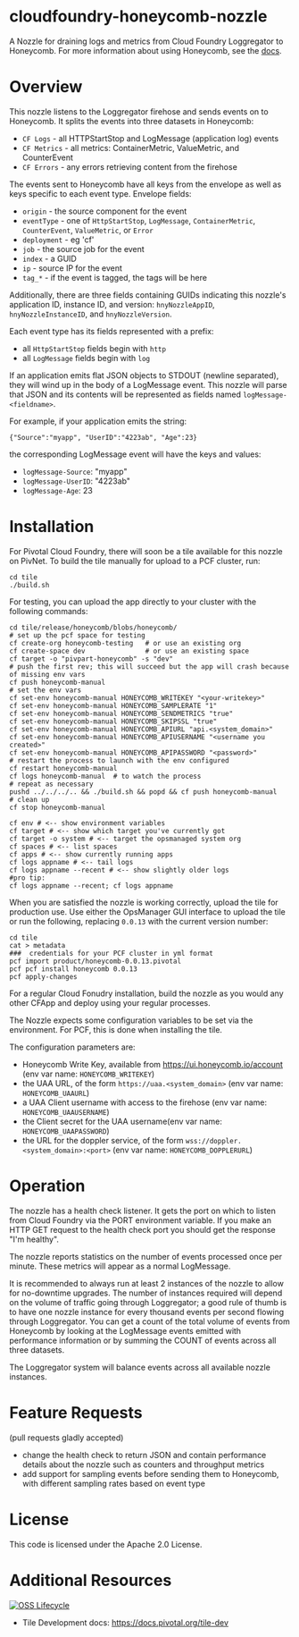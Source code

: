 # cloudfoundry-honeycomb-nozzle
A Nozzle for draining logs and metrics from Cloud Foundry Loggregator to Honeycomb. For more information about using Honeycomb, see the [docs](https://honeycomb.io/docs).

# Overview

This nozzle listens to the Loggregator firehose and sends events on to Honeycomb. It splits the events into three datasets in Honeycomb:

* `CF Logs` - all HTTPStartStop and LogMessage (application log) events
* `CF Metrics` - all metrics: ContainerMetric, ValueMetric, and CounterEvent
* `CF Errors` - any errors retrieving content from the firehose

The events sent to Honeycomb have all keys from the envelope as well as keys specific to each event type.  Envelope fields:

* `origin` - the source component for the event
* `eventType` - one of `HttpStartStop`, `LogMessage`, `ContainerMetric`, `CounterEvent`, `ValueMetric`, or `Error`
* `deployment` - eg 'cf'
* `job` - the source job for the event
* `index` - a GUID
* `ip` - source IP for the event
* `tag_*` - if the event is tagged, the tags will be here

Additionally, there are three fields containing GUIDs indicating this nozzle's application ID, instance ID, and version: `hnyNozzleAppID`, `hnyNozzleInstanceID`, and `hnyNozzleVersion`.

Each event type has its fields represented with a prefix:

* all `HttpStartStop` fields begin with `http`
* all `LogMessage` fields begin with `log`

If an application emits flat JSON objects to STDOUT (newline separated), they will wind up in the body of a LogMessage event. This nozzle will parse that JSON and its contents will be represented as fields named `logMessage-<fieldname>`.

For example, if your application emits the string:

    {"Source":"myapp", "UserID":"4223ab", "Age":23}

the corresponding LogMessage event will have the keys and values:

* `logMessage-Source`: "myapp"
* `logMessage-UserID`: "4223ab"
* `logMessage-Age`: 23

# Installation

For Pivotal Cloud Foundry, there will soon be a tile available for this nozzle on PivNet. To build the tile manually for upload to a PCF cluster, run:

    cd tile
    ./build.sh

For testing, you can upload the app directly to your cluster with the following commands:

    cd tile/release/honeycomb/blobs/honeycomb/
    # set up the pcf space for testing
    cf create-org honeycomb-testing   # or use an existing org
    cf create-space dev               # or use an existing space
    cf target -o "pivpart-honeycomb" -s "dev"
    # push the first rev; this will succeed but the app will crash because of missing env vars
    cf push honeycomb-manual
    # set the env vars
    cf set-env honeycomb-manual HONEYCOMB_WRITEKEY "<your-writekey>"
    cf set-env honeycomb-manual HONEYCOMB_SAMPLERATE "1"
    cf set-env honeycomb-manual HONEYCOMB_SENDMETRICS "true"
    cf set-env honeycomb-manual HONEYCOMB_SKIPSSL "true"
    cf set-env honeycomb-manual HONEYCOMB_APIURL "api.<system_domain>"
    cf set-env honeycomb-manual HONEYCOMB_APIUSERNAME "<username you created>"
    cf set-env honeycomb-manual HONEYCOMB_APIPASSWORD "<password>"
    # restart the process to launch with the env configured
    cf restart honeycomb-manual
    cf logs honeycomb-manual  # to watch the process
    # repeat as necessary
    pushd ../../../.. && ./build.sh && popd && cf push honeycomb-manual
    # clean up
    cf stop honeycomb-manual

    cf env # <-- show environment variables
    cf target # <-- show which target you've currently got
    cf target -o system # <-- target the opsmanaged system org
    cf spaces # <-- list spaces
    cf apps # <-- show currently running apps
    cf logs appname # <-- tail logs
    cf logs appname --recent # <-- show slightly older logs
    #pro tip:
    cf logs appname --recent; cf logs appname

When you are satisfied the nozzle is working correctly, upload the tile for production use.  Use either the OpsManager GUI interface to upload the tile or run the following, replacing `0.0.13` with the current version number:

    cd tile
    cat > metadata
    ###  credentials for your PCF cluster in yml format
    pcf import product/honeycomb-0.0.13.pivotal
    pcf pcf install honeycomb 0.0.13
    pcf apply-changes

For a regular Cloud Fonudry installation, build the nozzle as you would any other CFApp and deploy using your regular processes.

The Nozzle expects some configuration variables to be set via the environment. For PCF, this is done when installing the tile.

The configuration parameters are:

* Honeycomb Write Key, available from https://ui.honeycomb.io/account (env var name: `HONEYCOMB_WRITEKEY`)
* the UAA URL, of the form `https://uaa.<system_domain>` (env var name: `HONEYCOMB_UAAURL`)
* a UAA Client username with access to the firehose (env var name: `HONEYCOMB_UAAUSERNAME`)
* the Client secret for the UAA username(env var name: `HONEYCOMB_UAAPASSWORD`)
* the URL for the doppler service, of the form `wss://doppler.<system_domain>:<port>` (env var name: `HONEYCOMB_DOPPLERURL`)

# Operation

The nozzle has a health check listener. It gets the port on which to listen from Cloud Foundry via the PORT environment variable. If you make an HTTP GET request to the health check port you should get the response "I'm healthy".

The nozzle reports statistics on the number of events processed once per minute. These metrics will appear as a normal LogMessage.

It is recommended to always run at least 2 instances of the nozzle to allow for no-downtime upgrades. The number of instances required will depend on the volume of traffic going through Loggregator; a good rule of thumb is to have one nozzle instance for every thousand events per second flowing through Loggregator. You can get a count of the total volume of events from Honeycomb by looking at the LogMessage events emitted with performance information or by summing the COUNT of events across all three datasets.

The Loggregator system will balance events across all available nozzle instances.

# Feature Requests

(pull requests gladly accepted)

* change the health check to return JSON and contain performance details about the nozzle such as counters and throughput metrics
* add support for sampling events before sending them to Honeycomb, with different sampling rates based on event type

# License

This code is licensed under the Apache 2.0 License.

# Additional Resources

[![OSS Lifecycle](https://img.shields.io/osslifecycle/honeycombio/REPO)](https://github.com/honeycombio/home/blob/main/honeycomb-oss-lifecycle-and-practices.md)

* Tile Development docs: https://docs.pivotal.org/tile-dev

